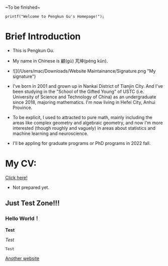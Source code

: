 ~To be finished~

`printf("Welcome to Pengkun Gu's Homepage!");`

# Brief Introduction

- This is Pengkun Gu.

- My name in Chinese is 顧(gù) 芃坤(péng kūn).

- ![](/Users/mac/Downloads/Website Maintainance/Signature.png "My signature")

- I've born in 2001 and grown up in Nankai District of Tianjin City. And I've been studying in the "School of the Gifted Young" of USTC (i.e. University of Science and Technology of China) as an undergraduate since 2018, majoring mathematics. I'm now living in Hefei City, Anhui Province. 

- To be explicit, I used to attracted to pure math, mainly including the areas like complex geometry and algebraic geometry, and now I'm more interested (though roughly and vaguely) in areas about statistics and machine learning and neuroscience.

- I'll be appling for graduate programs or PhD programs in 2022 fall. 

# My CV:

[Click here!](https://www.youtube.com/watch?v=dQw4w9WgXcQ)

- Not prepared yet.

## Just Test Zone!!!

### Hello World！

**Test**

_Test_

`Test`

[Another website](https://pkgu.github.io)
